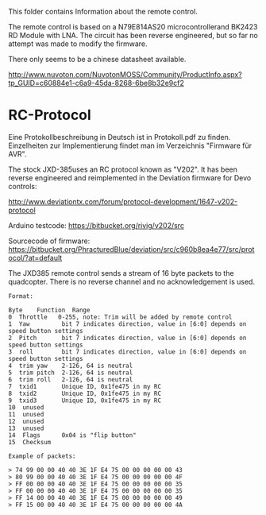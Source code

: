 This folder contains Information about the remote control. 

The remote control is based on a N79E814AS20 microcontrollerand BK2423 RD Module with LNA. The circuit has been reverse engineered, but so far no attempt was made to modify the firmware.

There only seems to be a chinese datasheet available.

http://www.nuvoton.com/NuvotonMOSS/Community/ProductInfo.aspx?tp_GUID=c60884e1-c6a9-45da-8268-6be8b32e9cf2


RC-Protocol
===========

Eine Protokollbeschreibung in Deutsch ist in Protokoll.pdf zu finden. Einzelheiten zur Implementierung findet man im Verzeichnis "Firmware für AVR".

The stock JXD-385uses an RC protocol known as "V202". It has been reverse engineered and reimplemented in the Deviation firmware for Devo controls:

http://www.deviationtx.com/forum/protocol-development/1647-v202-protocol

Arduino testcode:
https://bitbucket.org/rivig/v202/src

Sourcecode of firmware:
https://bitbucket.org/PhracturedBlue/deviation/src/c960b8ea4e77/src/protocol/?at=default

The JXD385 remote control sends a stream of 16 byte packets to the quadcopter. There is no reverse channel and no acknowledgement is used. 

```
Format:

Byte 	Function  Range
0  Throttle   0-255, note: Trim will be added by remote control
1  Yaw         bit 7 indicates direction, value in [6:0] depends on speed button settings
2  Pitch       bit 7 indicates direction, value in [6:0] depends on speed button settings
3  roll        bit 7 indicates direction, value in [6:0] depends on speed button settings
4  trim yaw    2-126, 64 is neutral
5  trim pitch  2-126, 64 is neutral
6  trim roll   2-126, 64 is neutral
7  txid1       Unique ID, 0x1fe475 in my RC
8  txid2       Unique ID, 0x1fe475 in my RC
9  txid3       Unique ID, 0x1fe475 in my RC
10  unused  
11  unused  
12  unused  
13  unused  
14  Flags      0x04 is "flip button"
15  Checksum   

Example of packets:

> 74 99 00 00 40 40 3E 1F E4 75 00 00 00 00 00 43
> 80 99 00 00 40 40 3E 1F E4 75 00 00 00 00 00 4F
> FF 00 00 00 40 40 3E 1F E4 75 00 00 00 00 00 35
> FF 00 00 00 40 40 3E 1F E4 75 00 00 00 00 00 35
> FF 14 00 00 40 40 3E 1F E4 75 00 00 00 00 00 49
> FF 15 00 00 40 40 3E 1F E4 75 00 00 00 00 00 4A
```
